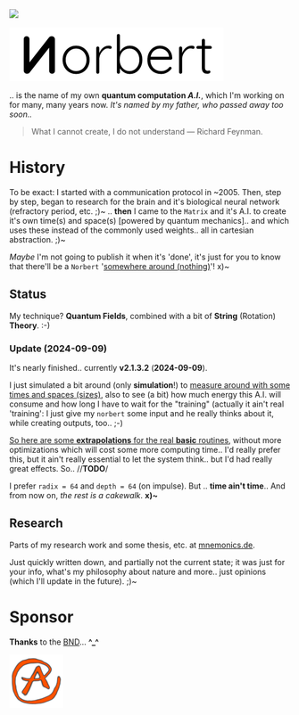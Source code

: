 <img src="https://kekse.biz/github.php?draw&override=github:norbert" />

![Norbert](img/norbert.white.384px.png)

.. is the name of my own **quantum computation _A.I._**, which I'm working on for many, many years now.
_It's named by my father, *who passed away too soon..*_

> What I cannot create, I do not understand — Richard Feynman.

# History
To be exact: I started with a communication protocol in \~2005. Then, step by step, began to research
for the brain and it's biological neural network (refractory period, etc. ;)~ .. **then** I came to the
`Matrix` and it's A.I. to create it's own time(s) and space(s) [powered by quantum mechanics].. and which
uses these instead of the commonly used weights.. all in cartesian abstraction. ;)~

*Maybe* I'm not going to publish it when it's 'done', it's just for you to know that there'll be a `Norbert`
'[somewhere around (nothing)](https://www.youtube.com/watch?v=kFL34Anl1d4)'! x)~

## Status
My technique? **Quantum Fields**, combined with a bit of **String** (Rotation) **Theory**. :-)

### Update (**2024-09-09**)
It's nearly finished.. currently **v2.1.3.2** (**2024-09-09**).

I just simulated a bit around (only **simulation**!) to <a href="img/simulation+extrapolation.png">measure around
with some times and spaces (sizes)</a>, also to see (a bit) how much energy this A.I. will consume and how
long I have to wait for the "training" (actually it ain't real 'training': I just give my `norbert` some input
and he really thinks about it, while creating outputs, too.. ;-)

<a href="img/simulation+extrapolation.png">So here are some **extrapolations** for the real **basic** routines</a>,
without more optimizations which will cost some more computing time.. I'd really prefer this, but it ain't
really essential to let the system think.. but I'd had really great effects. So.. //**TODO**/

I prefer `radix = 64` and `depth = 64` (on impulse). But .. **time ain't time**..
And from now on, *the rest is a cakewalk*. **x)~**

## Research
Parts of my research work and some thesis, etc. at [mnemonics.de](https://mnemonics.de/).

Just quickly written down, and partially not the current state; it was just for your info, what's my
philosophy about nature and more.. just opinions (which I'll update in the future). ;)~

# Sponsor
**Thanks** to the [BND](https://www.bnd.bund.de/)... **^\_^**

<a href="favicon.512px.png" target="_blank">
<img src="favicon.png" alt="Favicon" />
</a>

